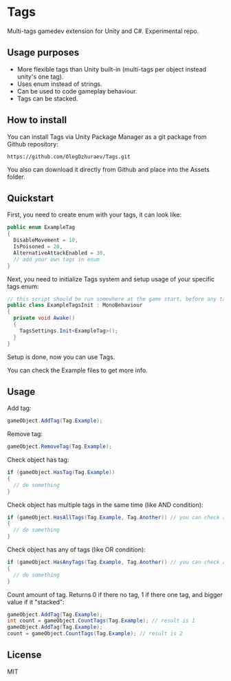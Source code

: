 # Tags
Multi-tags gamedev extension for Unity and C#. Experimental repo.

## Usage purposes
- More flexible tags than Unity built-in (multi-tags per object instead unity's one tag).
- Uses enum instead of strings.
- Can be used to code gameplay behaviour.
- Tags can be stacked.

## How to install
You can install Tags via Unity Package Manager as a git package from Github repository:
```
https://github.com/OlegDzhuraev/Tags.git
```
You also can download it directly from Github and place into the Assets folder.

## Quickstart

First, you need to create enum with your tags, it can look like:
```cs
public enum ExampleTag
{
  DisableMovement = 10,
  IsPoisoned = 20,
  AlternativeAttackEnabled = 30,
  // add your own tags in enum
}
```

Next, you need to initialize Tags system and setup usage of your specific tags enum:
```cs 
// this script should be run somewhere at the game start, before any tags usage occurs.
public class ExampleTagsInit : MonoBehaviour
{
  private void Awake()
  {
    TagsSettings.Init<ExampleTag>();
  }
}
```
Setup is done, now you can use Tags.

You can check the Example files to get more info.

## Usage
Add tag:
```cs
gameObject.AddTag(Tag.Example);
```

Remove tag:
```cs
gameObject.RemoveTag(Tag.Example);
```

Check object has tag:
```cs
if (gameObject.HasTag(Tag.Example))
{
  // do something
}
```

Check object has multiple tags in the same time (like AND condition):
```cs
if (gameObject.HasAllTags(Tag.Example, Tag.Another)) // you can check any amount of tags
{
  // do something
}
```

Check object has any of tags (like OR condition):
```cs
if (gameObject.HasAnyTags(Tag.Example, Tag.Another)) // you can check any amount of tags
{
  // do something
}
```

Count amount of tag. Returns 0 if there no tag, 1 if there one tag, and bigger value if it "stacked":
```cs
gameObject.AddTag(Tag.Example);
int count = gameObject.CountTags(Tag.Example); // result is 1
gameObject.AddTag(Tag.Example);
count = gameObject.CountTags(Tag.Example); // result is 2
```

## License 
MIT
